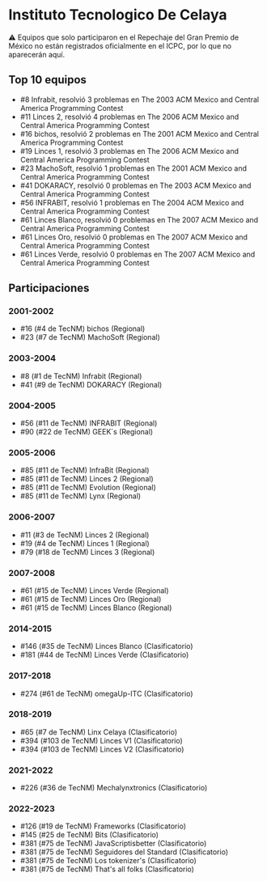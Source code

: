 # Instituto Tecnologico De Celaya

:warning: Equipos que solo participaron en el Repechaje del Gran Premio de México no están registrados oficialmente en el ICPC, por lo que no aparecerán aquí.

## Top 10 equipos

- #8 Infrabit, resolvió 3 problemas en The 2003 ACM Mexico and Central America Programming Contest
- #11 Linces 2, resolvió 4 problemas en The 2006 ACM Mexico and Central America Programming Contest
- #16 bichos, resolvió 2 problemas en The 2001 ACM Mexico and Central America Programming Contest
- #19 Linces 1, resolvió 3 problemas en The 2006 ACM Mexico and Central America Programming Contest
- #23 MachoSoft, resolvió 1 problemas en The 2001 ACM Mexico and Central America Programming Contest
- #41 DOKARACY, resolvió 0 problemas en The 2003 ACM Mexico and Central America Programming Contest
- #56 INFRABIT, resolvió 1 problemas en The 2004 ACM Mexico and Central America Programming Contest
- #61 Linces Blanco, resolvió 0 problemas en The 2007 ACM Mexico and Central America Programming Contest
- #61 Linces Oro, resolvió 0 problemas en The 2007 ACM Mexico and Central America Programming Contest
- #61 Linces Verde, resolvió 0 problemas en The 2007 ACM Mexico and Central America Programming Contest

## Participaciones

### 2001-2002

- #16 (#4 de TecNM) bichos (Regional)
- #23 (#7 de TecNM) MachoSoft (Regional)

### 2003-2004

- #8 (#1 de TecNM) Infrabit (Regional)
- #41 (#9 de TecNM) DOKARACY (Regional)

### 2004-2005

- #56 (#11 de TecNM) INFRABIT (Regional)
- #90 (#22 de TecNM) GEEK´s (Regional)

### 2005-2006

- #85 (#11 de TecNM) InfraBit (Regional)
- #85 (#11 de TecNM) Linces 2 (Regional)
- #85 (#11 de TecNM) Evolution (Regional)
- #85 (#11 de TecNM) Lynx (Regional)

### 2006-2007

- #11 (#3 de TecNM) Linces 2 (Regional)
- #19 (#4 de TecNM) Linces 1 (Regional)
- #79 (#18 de TecNM) Linces 3 (Regional)

### 2007-2008

- #61 (#15 de TecNM) Linces Verde (Regional)
- #61 (#15 de TecNM) Linces Oro (Regional)
- #61 (#15 de TecNM) Linces Blanco (Regional)

### 2014-2015

- #146 (#35 de TecNM) Linces Blanco (Clasificatorio)
- #181 (#44 de TecNM) Linces Verde (Clasificatorio)

### 2017-2018

- #274 (#61 de TecNM) omegaUp-ITC (Clasificatorio)

### 2018-2019

- #65 (#7 de TecNM) Linx Celaya (Clasificatorio)
- #394 (#103 de TecNM) Linces V1 (Clasificatorio)
- #394 (#103 de TecNM) Linces V2 (Clasificatorio)

### 2021-2022

- #226 (#36 de TecNM) Mechalynxtronics (Clasificatorio)

### 2022-2023

- #126 (#19 de TecNM) Frameworks (Clasificatorio)
- #145 (#25 de TecNM) Bits (Clasificatorio)
- #381 (#75 de TecNM) JavaScriptisbetter (Clasificatorio)
- #381 (#75 de TecNM) Seguidores del Standard (Clasificatorio)
- #381 (#75 de TecNM) Los tokenizer's (Clasificatorio)
- #381 (#75 de TecNM) That's all folks (Clasificatorio)



